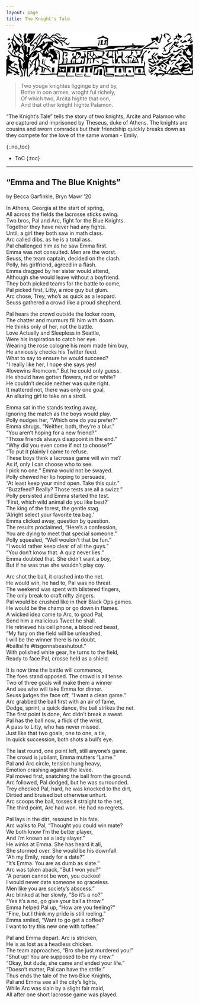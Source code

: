 ```yaml
---
layout: page
title: The Knight's Tale
---
```

<p align="center">
  <img src="https://github.com/HCDigitalScholarship/HaverTales/raw/master/new_new_banner.png" alt="Woodblock printers look at a man working on a computer"/>
</p>

> Two youge knightes ligginge by and by,<br>
> Bothe in oon armes, wroght ful richely,<br>
> Of which two, Arcita highte that oon,<br>
> And that other knight highte Palamon.<br>

“The Knight’s Tale” tells the story of two knights, Arcite and Palamon who are captured and imprisoned by Theseus, duke of Athens. The knights are cousins and sworn comrades but their friendship quickly breaks down as they compete for the love of the same woman - Emily.   

{:.no_toc}

* ToC
{:toc}
---
## “Emma and The Blue Knights”   
by Becca Garfinkle, Bryn Mawr ‘20

In Athens, Georgia at the start of spring, <br>
All across the fields the lacrosse sticks swing. <br>
Two bros, Pal and Arc, fight for the Blue Knights. <br>
Together they have never had any fights. <br>
Until, a girl they both saw in math class. <br>
Arc called dibs, as he is a total ass.<br>
Pal challenged him as he saw Emma first. <br>
Emma was not consulted. Men are the worst. <br>
Seuss, the team captain, decided on the clash. <br>
Polly, his girlfriend, agreed in a flash. <br>
Emma dragged by her sister would attend, <br>
Although she would leave without a boyfriend.<br> 
They both picked teams for the battle to come, <br>
Pal picked first, Litty, a nice guy but glum. <br>
Arc chose, Trey, who’s as quick as a leopard. <br>
Seuss gathered a crowd like a proud shepherd. <br>

Pal hears the crowd outside the locker room, <br>
The chatter and murmurs fill him with doom. <br>
He thinks only of her, not the battle. <br>
Love Actually and Sleepless in Seattle, <br>
Were his inspiration to catch her eye. <br>
Wearing the rose cologne his mom made him buy, <br>
He anxiously checks his Twitter feed. <br>
What to say to ensure he would succeed? <br>
"I really like her, I hope she says yes!<br>
#lovewins #romcom." But he could only guess.<br> 
He should have gotten flowers, red or white? <br>
He couldn’t decide neither was quite right. <br>
It mattered not, there was only one goal, <br>
An alluring girl to take on a stroll. <br>

Emma sat in the stands texting away,<br>
 Ignoring the match as the boys would play. <br>
Polly nudges her, “Which one do you prefer?” <br>
Emma shrugs, “Neither, both, they’re a blur.” <br>
“You aren’t hoping for a new friend?” <br>
“Those friends always disappoint in the end.” <br>
“Why did you even come if not to choose?” <br>
“To put it plainly I came to refuse. <br>
These boys think a lacrosse game will win me?<br>
As if, only I can choose who to see.<br>
I pick no one.” Emma would not be swayed. <br>
Polly chewed her lip hoping to persuade,  <br>
 “At least keep your mind open. Take this quiz.” <br>
“Buzzfeed? Really? Those tests are all a swizz.” <br>
Polly persisted and Emma started the test. <br>
‘First, which wild animal do you like best?’ <br>
The king of the forest, the gentle stag. <br>
‘Alright select your favorite tea bag.’ <br>
Emma clicked away, question by question. <br>
The results proclaimed, “Here’s a confession,<br> 
You are dying to meet that special someone.” <br>
Polly squealed, “Well wouldn’t that be fun.” <br>
“I would rather keep clear of all the guys.” <br>
“You don’t know that. A quiz never lies.” <br>
Emma doubted that. She didn’t want a boy, <br>
But if he was true she wouldn't play coy.<br>

Arc shot the ball, it crashed into the net.<br>
He would win, he had to, Pal was no threat. <br>
The weekend was spent with blistered fingers, <br>
The only break to craft nifty zingers. <br>
Pal would be crushed like in their Black Ops games. <br>
He would be the champ or go down in flames. <br>
A wicked idea came to Arc, to goad Pal, <br>
Send him a malicious Tweet he shall. <br>
He retrieved his cell phone, a blood red beast, <br>
“My fury on the field will be unleashed, <br>
I will be the winner there is no doubt. <br>
#ballislife #itsgonnabeashutout.” <br>
With polished white gear, he turns to the field, <br>
Ready to face Pal, crosse held as a shield. <br>

It is now time the battle will commence,<br>
The foes stand opposed. The crowd is all tense. <br>
Two of three goals will make them a winner<br>
And see who will take Emma for dinner. <br>
Seuss judges the face off, “I want a clean game.” <br>
Arc grabbed the ball first with an air of fame, <br>
Dodge, sprint, a quick dance, the ball strikes the net. <br>
The first point is done, Arc didn’t break a sweat. <br>
Pal has the ball now, a flick of the wrist, <br>
A pass to Litty, who has never missed. <br>
Just like that two goals, one to one, a tie, <br>
In quick succession, both shots a bull’s eye. <br>

The last round, one point left, still anyone’s game. <br>
The crowd is jubilant, Emma mutters “Lame.” <br>
Pal and Arc circle, tension hung heavy,  <br>
Emotion crashing against the levee. <br>
Pal moved first, snatching the ball from the ground. <br>
Arc followed, Pal dodged, but he was surrounded. <br>
Trey checked Pal, hard, he was knocked to the dirt,<br>
Dirtied and bruised but otherwise unhurt. <br>
Arc scoops the ball, tosses it straight to the net, <br>
The third point, Arc had won. He had no regrets. <br>

Pal lays in the dirt, resound in his fate. <br>
Arc walks to Pal, “Thought you could win mate? <br>
We both know I’m the better player, <br>
And I’m known as a lady slayer.” <br>
He winks at Emma. She has heard it all, <br>
She stormed over. She would be his downfall.<br> 
“Ah my Emily, ready for a date?” <br>
“It’s Emma. You are as dumb as slate.” <br>
Arc was taken aback, “But I won you?” <br>
“A person cannot be won, you cuckoo!<br>
I would never date someone so graceless. <br>
Men like you are society’s abscess.” <br>
Arc blinked at her slowly, “So it’s a no?” <br>
“Yes it’s a no, go give your ball a throw.” <br>
Emma helped Pal up, “How are you feeling?” <br>
“Fine, but I think my pride is still reeling.” <br>
Emma smiled, “Want to go get a coffee?<br>
I want to try this new one with toffee.” <br>

Pal and Emma depart. Arc is stricken, <br>
He is as lost as a headless chicken. <br>
The team approaches, “Bro she just murdered you!” <br>
“Shut up! You are supposed to be my crew.” <br>
“Okay, but dude, she came and ended your life.”<br> 
“Doesn’t matter, Pal can have the strife.” <br>
Thus ends the tale of the two Blue Knights, <br>
Pal and Emma see all the city’s lights, <br>
While Arc was slain by a slight fair maid, <br>
All after one short lacrosse game was played. <br>
